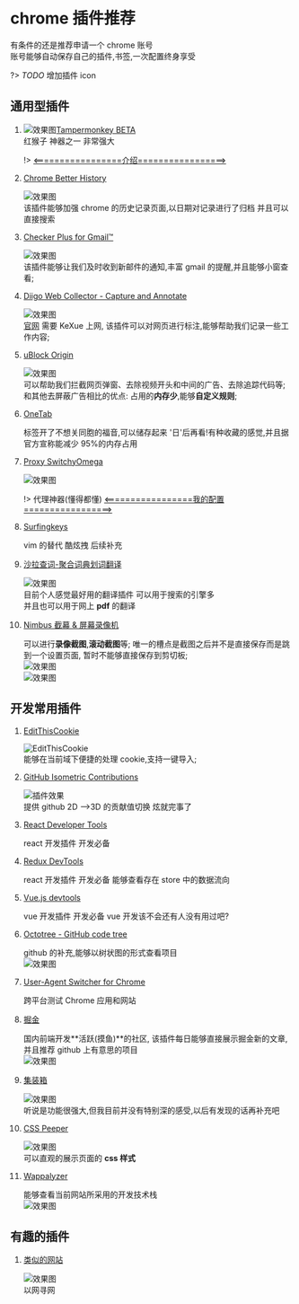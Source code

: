 # chrome 插件推荐

有条件的还是推荐申请一个 chrome 账号  
账号能够自动保存自己的插件,书签,一次配置终身享受

?> _TODO_ 增加插件 icon

## 通用型插件

1. ![效果图](https://raw.githubusercontent.com/FE-ng/picGo/main/blog/20210505104731.png ':class=image30')[Tampermonkey BETA](https://chrome.google.com/webstore/detail/tampermonkey-beta/gcalenpjmijncebpfijmoaglllgpjagf)  
   红猴子 神器之一 非常强大

   !> [<=================介绍=================>](/tools/tampermonkey.md)

2. [Chrome Better History](chrome://extensions/?id=egehpkpgpgooebopjihjmnpejnjafefi)

   ![效果图](https://raw.githubusercontent.com/FE-ng/picGo/main/blog/20210428192155.png ':class=image800')  
   该插件能够加强 chrome 的历史记录页面,以日期对记录进行了归档 并且可以直接搜索

3. [Checker Plus for Gmail™ ](https://chrome.google.com/webstore/detail/checker-plus-for-gmail/oeopbcgkkoapgobdbedcemjljbihmemj/related?utm_source=chrome-ntp-icon)

   ![效果图](https://raw.githubusercontent.com/FE-ng/picGo/main/blog/20210428194556.png ':class=image400')  
   该插件能够让我们及时收到新邮件的通知,丰富 gmail 的提醒,并且能够小窗查看;

4. [Diigo Web Collector - Capture and Annotate](https://chrome.google.com/webstore/detail/diigo-web-collector-captu/pnhplgjpclknigjpccbcnmicgcieojbh)

   ![效果图](https://raw.githubusercontent.com/FE-ng/picGo/main/blog/20210428195021.png ':class=image400')  
   [官网](https://www.diigo.com/) 需要 KeXue 上网, 该插件可以对网页进行标注,能够帮助我们记录一些工作内容;

5. [uBlock Origin](https://chrome.google.com/webstore/detail/ublock-origin/cjpalhdlnbpafiamejdnhcphjbkeiagm)

   ![效果图](https://raw.githubusercontent.com/FE-ng/picGo/main/blog/20210429111356.png ':class=image400')  
   可以帮助我们拦截网页弹窗、去除视频开头和中间的广告、去除追踪代码等;
   和其他去屏蔽广告相比的优点: 占用的**内存少**,能够**自定义规则**;

6. [OneTab](https://chrome.google.com/webstore/detail/onetab/chphlpgkkbolifaimnlloiipkdnihall)

   标签开了不想关同胞的福音,可以储存起来 '日'后再看!有种收藏的感觉,并且据官方宣称能减少 95%的内存占用

7. [Proxy SwitchyOmega](https://chrome.google.com/webstore/detail/proxy-switchyomega/padekgcemlokbadohgkifijomclgjgif)

   ![效果图](https://raw.githubusercontent.com/FE-ng/picGo/main/blog/20210429134615.png ':class=image400')

   !> 代理神器(懂得都懂) [<=================我的配置=================>](/tools/switchOmega.md)

8. [Surfingkeys](https://chrome.google.com/webstore/detail/surfingkeys/gfbliohnnapiefjpjlpjnehglfpaknnc)

   vim 的替代 酷炫拽 后续补充

9. [沙拉查词-聚合词典划词翻译](https://saladict.crimx.com/)

   ![效果图](https://raw.githubusercontent.com/FE-ng/picGo/main/blog/20210429112441.png ':class=image400')  
   目前个人感觉最好用的翻译插件 可以用于搜索的引擎多  
   并且也可以用于网上 **pdf** 的翻译

10. [Nimbus 截幕 & 屏幕录像机](https://chrome.google.com/webstore/detail/nimbus-screenshot-screen/bpconcjcammlapcogcnnelfmaeghhagj)

    可以进行**录像截图**,**滚动截图**等; 唯一的槽点是截图之后并不是直接保存而是跳到一个设置页面, 暂时不能够直接保存到剪切板;  
    ![效果图](https://raw.githubusercontent.com/FE-ng/picGo/main/blog/20210429113420.png ':class=image400')  
    ![效果图](https://raw.githubusercontent.com/FE-ng/picGo/main/blog/11111.png ':class=image400')

## 开发常用插件

1. [EditThisCookie](http://www.editthiscookie.com/)

   ![EditThisCookie](https://raw.githubusercontent.com/FE-ng/picGo/main/blog/20210428192924.png ':class=image400')  
   能够在当前域下便捷的处理 cookie,支持一键导入;

2. [GitHub Isometric Contributions](https://chrome.google.com/webstore/detail/github-isometric-contribu/mjoedlfflcchnleknnceiplgaeoegien)

   ![插件效果](https://raw.githubusercontent.com/FE-ng/picGo/main/blog/20210428194015.png ':class=image400')  
   提供 github 2D -->3D 的贡献值切换 炫就完事了

3. [React Developer Tools](https://chrome.google.com/webstore/detail/react-developer-tools/fmkadmapgofadopljbjfkapdkoienihi)

   react 开发插件 开发必备

4. [Redux DevTools](https://chrome.google.com/webstore/detail/redux-devtools/lmhkpmbekcpmknklioeibfkpmmfibljd)

   react 开发插件 开发必备 能够查看存在 store 中的数据流向

5. [Vue.js devtools](https://chrome.google.com/webstore/detail/vuejs-devtools/nhdogjmejiglipccpnnnanhbledajbpd)

   vue 开发插件 开发必备 vue 开发该不会还有人没有用过吧?

6. [Octotree - GitHub code tree](https://www.octotree.io/)

   github 的补充,能够以树状图的形式查看项目  
   ![效果图](https://raw.githubusercontent.com/FE-ng/picGo/main/blog/20210429113835.png ':class=image400')

7. [User-Agent Switcher for Chrome](https://chrome.google.com/webstore/detail/user-agent-switcher-for-c/djflhoibgkdhkhhcedjiklpkjnoahfmg)

   跨平台测试 Chrome 应用和网站

8. [掘金](https://chrome.google.com/webstore/detail/%E6%8E%98%E9%87%91/lecdifefmmfjnjjinhaennhdlmcaeeeb)

   国内前端开发**活跃(摸鱼)**的社区, 该插件每日能够直接展示掘金新的文章,并且推荐 github 上有意思的项目  
   ![效果图](https://raw.githubusercontent.com/FE-ng/picGo/main/blog/20210429114040.png ':class=image400')

9. [集装箱](https://chrome.google.com/webstore/detail/%E9%9B%86%E8%A3%85%E7%AE%B1/kbgigmcnifmaklccibmlepmahpfdhjch)

   ![效果图](https://raw.githubusercontent.com/FE-ng/picGo/main/blog/20210429114211.png ':class=image400')  
   听说是功能很强大,但我目前并没有特别深的感受,以后有发现的话再补充吧

10. [CSS Peeper](https://chrome.google.com/webstore/detail/css-peeper/mbnbehikldjhnfehhnaidhjhoofhpehk)

    ![效果图](https://raw.githubusercontent.com/FE-ng/picGo/main/blog/20210429114348.png ':class=image400')  
    可以直观的展示页面的 **css 样式**

11. [Wappalyzer](https://www.wappalyzer.com/)

    能够查看当前网站所采用的开发技术栈  
    ![效果图](https://raw.githubusercontent.com/FE-ng/picGo/main/blog/20210429113943.png ':class=image400')

## 有趣的插件

1. [类似的网站](https://chrome.google.com/webstore/detail/similar-sites-discover-re/necpbmbhhdiplmfhmjicabdeighkndkn)

   ![效果图](https://raw.githubusercontent.com/FE-ng/picGo/main/blog/20210429114728.png ':class=image400')  
   以网寻网
